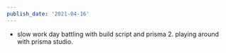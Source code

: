 ```yaml
---
publish_date: '2021-04-16'
---
```


- slow work day battling with build script and prisma 2. playing around with prisma studio.
